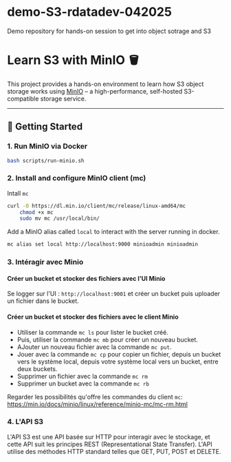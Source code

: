 # demo-S3-rdatadev-042025
Demo repository for hands-on session to get into object sotrage and S3

# Learn S3 with MinIO 🪣

This project provides a hands-on environment to learn how S3 object storage works using [MinIO](https://min.io/) – a high-performance, self-hosted S3-compatible storage service.

---

## 🚀 Getting Started

### 1. Run MinIO via Docker

```bash
bash scripts/run-minio.sh
```

### 2. Install and configure MinIO client (mc)

Intall `mc`

```bash
curl -O https://dl.min.io/client/mc/release/linux-amd64/mc
    chmod +x mc
    sudo mv mc /usr/local/bin/
```

Add a MinIO alias called `local` to interact with the server running in docker.

```bash
mc alias set local http://localhost:9000 minioadmin minioadmin
```

### 3. Intéragir avec Minio

#### Créer un bucket et stocker des fichiers avec l'UI Minio
Se logger sur l'UI : `http://localhost:9001` et créer un bucket puis uploader un fichier dans le bucket.


#### Créer un bucket et stocker des fichiers avec le client Minio
- Utiliser la commande `mc ls` pour lister le bucket créé.
- Puis, utiliser la commande `mc mb` pour créer un nouveau bucket.
- AJouter un nouveau fichier avec la commande `mc put`.
- Jouer avec la commande `mc cp` pour copier un fichier, depuis un bucket vers le système local, depuis votre système local vers un bucket, entre deux buckets.
- Supprimer un fichier avec la commande `mc rm`
- Supprimer un bucket avec la commande `mc rb`

Regarder les possibilités qu'offre les commandes du client `mc`: https://min.io/docs/minio/linux/reference/minio-mc/mc-rm.html

### 4. L'API S3

L'API S3 est une API basée sur HTTP pour interagir avec le stockage, et cette API suit les principes REST (Representational State Transfer). L'API utilise des méthodes HTTP standard telles que GET, PUT, POST et DELETE.






